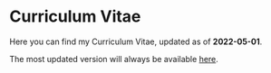 # Curriculum Vitae

Here you can find my Curriculum Vitae, updated as of **2022-05-01**.

The most updated version will always be available [here](https://github.com/Jorge-Alda/Jorge-Alda/releases/latest).
